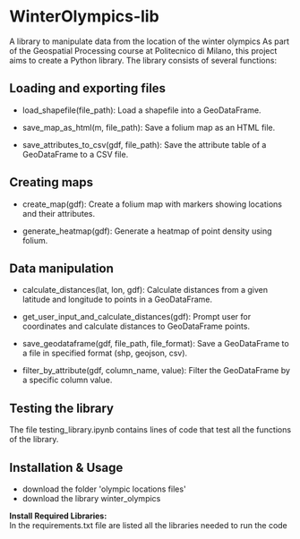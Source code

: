 # WinterOlympics-lib
A library to manipulate data from the location of the winter olympics
As part of the Geospatial Processing course at Politecnico di Milano, this project aims to create a Python library.
The library consists of several functions:

## Loading and exporting files
- load_shapefile(file_path): Load a shapefile into a GeoDataFrame.

- save_map_as_html(m, file_path): Save a folium map as an HTML file.

- save_attributes_to_csv(gdf, file_path): Save the attribute table of a GeoDataFrame to a CSV file.

## Creating maps
- create_map(gdf): Create a folium map with markers showing locations and their attributes.

- generate_heatmap(gdf): Generate a heatmap of point density using folium.

## Data manipulation
- calculate_distances(lat, lon, gdf): Calculate distances from a given latitude and longitude to points in a GeoDataFrame.

- get_user_input_and_calculate_distances(gdf): Prompt user for coordinates and calculate distances to GeoDataFrame points.

- save_geodataframe(gdf, file_path, file_format): Save a GeoDataFrame to a file in specified format (shp, geojson, csv).

- filter_by_attribute(gdf, column_name, value): Filter the GeoDataFrame by a specific column value.

## Testing the library
The file testing_library.ipynb contains lines of code that test all the functions of the library.

## Installation & Usage

- download the folder 'olympic locations files'
- download the library winter_olympics
  
**Install Required Libraries:**  
In the requirements.txt file are listed all the libraries needed to run the code  
